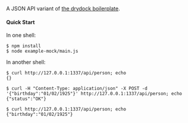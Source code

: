 A JSON API variant of [the drydock boilerplate](https://github.com/TestArmada/drydock-boilerplate).

#### Quick Start

In one shell:

```console
$ npm install
$ node example-mock/main.js
```

In another shell:

```console
$ curl http://127.0.0.1:1337/api/person; echo
{}

$ curl -H "Content-Type: application/json" -X POST -d '{"birthday":"01/02/1925"}' http://127.0.0.1:1337/api/person; echo 
{"status":"OK"}

$ curl http://127.0.0.1:1337/api/person; echo
{"birthday":"01/02/1925"}
```